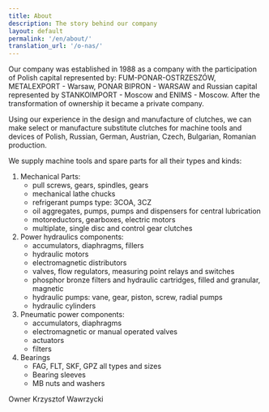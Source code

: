 ```yaml
---
title: About
description: The story behind our company
layout: default
permalink: '/en/about/'
translation_url: '/o-nas/'
---
```

<div class="container">
    <p>
        Our company was established in 1988 as a company with the participation of
        Polish capital represented by:  FUM-PONAR-OSTRZESZÓW, METALEXPORT - Warsaw,
        PONAR BIPRON - WARSAW and Russian capital represented by STANKOIMPORT - Moscow and ENIMS
        - Moscow. After the transformation of ownership it became a private company.
    </p>
    <p>
        Using our experience in the design and manufacture of clutches, we can make
        select or manufacture substitute clutches for machine tools and devices of Polish, Russian, German, Austrian, Czech, Bulgarian, Romanian production.
    </p>
    <p>We supply machine tools and spare parts for all their types and kinds:</p>
    <ol>
        <li class="pb-2">
            Mechanical Parts:
            <ul>
                <li>pull screws, gears, spindles, gears</li>
                <li>mechanical lathe chucks</li>
                <li>refrigerant pumps type: 3COA, 3CZ</li>
                <li>oil aggregates, pumps, pumps and dispensers for central lubrication</li>
                <li>motoreductors, gearboxes, electric motors</li>
                <li>multiplate, single disc and control gear clutches</li>
            </ul>
        </li>
        <li class="pb-2">
            Power hydraulics components:
            <ul>
                <li>accumulators, diaphragms, fillers</li>
                <li>hydraulic motors</li>
                <li>electromagnetic distributors</li>
                <li>valves, flow regulators, measuring point relays and switches</li>
                <li>phosphor bronze filters and hydraulic cartridges, filled and granular, magnetic</li>
                <li>hydraulic pumps: vane, gear, piston, screw, radial pumps</li>
                <li>hydraulic cylinders</li>
            </ul>
        </li>
        <li class="pb-2">
            Pneumatic power components:
            <ul>
                <li>accumulators, diaphragms</li>
                <li>electromagnetic or manual operated valves</li>
                <li>actuators</li>
                <li>filters</li>
            </ul>
        </li>
        <li>
            Bearings
            <ul>
                <li>FAG, FLT, SKF, GPZ all types and sizes</li>
                <li>Bearing sleeves</li>
                <li>MB nuts and washers</li>
            </ul>
        </li>
    </ol>
    <p class="fst-italic">Owner Krzysztof Wawrzycki</p>
</div>